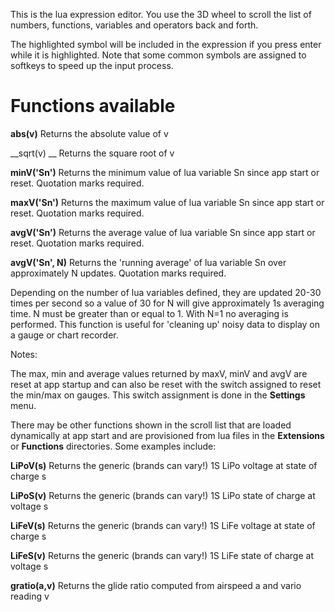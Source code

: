 
This is the lua expression editor. You use the 3D wheel to scroll the list of
numbers, functions, variables and operators back and forth.

The highlighted symbol will be included in the expression if you press enter
while it is highlighted. Note that some common symbols are assigned to softkeys
to speed up the input process.

# Functions available

__abs(v)__ Returns the absolute value of v

__sqrt(v) __ Returns the square root of v

__minV(\'Sn\')__ Returns the minimum value of lua variable Sn since app start or
reset. Quotation marks required.

__maxV(\'Sn\')__ Returns the maximum value of lua variable Sn since app start or
reset. Quotation marks required.

__avgV(\'Sn\')__ Returns the average value of lua variable Sn since app start or
reset. Quotation marks required.

__avgV(\'Sn\', N)__ Returns the \'running average\' of lua variable Sn over
approximately N updates. Quotation marks required.

Depending on the number of lua variables defined, they are updated 20-30 times
per second so a value of 30 for N will give approximately 1s averaging time. N
must be greater than or equal to 1. With N=1 no averaging is performed. This
function is useful for \'cleaning up\' noisy data to display on a gauge or chart
recorder.

Notes:

The max, min and average values returned by maxV, minV and avgV are reset at app
startup and can also be reset with the switch assigned to reset the min/max on
gauges. This switch assignment is done in the __Settings__ menu.

There may be other functions shown in the scroll list that are loaded
dynamically at app start and are provisioned from lua files in the
__Extensions__ or __Functions__ directories. Some examples include:

__LiPoV(s)__ Returns the generic (brands can vary!) 1S LiPo voltage at state of
charge s

__LiPoS(v)__ Returns the generic (brands can vary!) 1S LiPo state of charge at
voltage s

__LiFeV(s)__ Returns the generic (brands can vary!) 1S LiFe voltage at state of
charge s

__LiFeS(v)__ Returns the generic (brands can vary!) 1S LiFe state of charge at
voltage s

__gratio(a,v)__ Returns the glide ratio computed from airspeed a and vario
reading v







